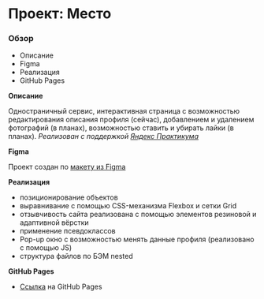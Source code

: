 # Проект: Место
### Обзор
* Описание
* Figma
* Реализация
* GitHub Pages

**Описание**

Одностраничный сервис, интерактивная страница с возможностью редактирования описания профиля (сейчас), добавлением и удалением фотографий (в планах), возможностью ставить и убирать лайки (в планах).
_Реализован с поддержкой [Яндекс Практикума](https://practicum.yandex.ru/ "Войти в IT")_

**Figma**

Проект создан по [макету из Figma](https://www.figma.com/file/2cn9N9jSkmxD84oJik7xL7/JavaScript.-Sprint-4?node-id=0%3A1)

**Реализация**
* позиционирование объектов
* выравнивание с помощью CSS-механизма Flexbox и сетки Grid
* отзывчивость сайта реализована с помощью элементов резиновой и адаптивной вёрстки
* применение псевдоклассов
* Pop-up окно с возможностью менять данные профиля (реализовано с помощью JS)
* структура файлов по БЭМ nested

**GitHub Pages**
* [Ссылка](https://mori-verum.github.io/mesto/) на GitHub Pages
